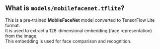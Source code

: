 ## What is `models/mobilefacenet.tflite`?

This is a pre-trained **MobileFaceNet** model converted to TensorFlow Lite format.  
It is used to extract a 128-dimensional embedding (face representation) from the image.  
This embedding is used for face comparison and recognition.